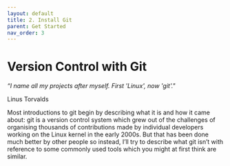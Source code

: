```yaml
---
layout: default
title: 2. Install Git
parent: Get Started
nav_order: 3
---
```


# Version Control with Git

_“I name all my projects after myself. First 'Linux', now 'git'."_

Linus Torvalds

Most introductions to git begin by describing what it is and how it came about: 
git is a version control system which grew out of the challenges of organising 
thousands of contributions made by individual developers working on the Linux 
kernel in the early 2000s. But that has been done much better by other people 
so instead, I’ll try to describe what git isn’t with reference to some commonly 
used tools which you might at first think are similar.
